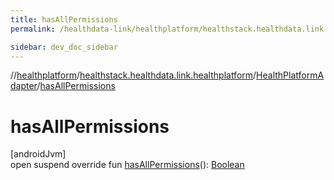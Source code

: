 ```yaml
---
title: hasAllPermissions
permalink: /healthdata-link/healthplatform/healthstack.healthdata.link.healthplatform/-health-platform-adapter/has-all-permissions.html

sidebar: dev_doc_sidebar
---
```

//[healthplatform](../../../healthplatform.html)/[healthstack.healthdata.link.healthplatform](../index.html)/[HealthPlatformAdapter](index.html)/[hasAllPermissions](has-all-permissions.html)



# hasAllPermissions



[androidJvm]\
open suspend override fun [hasAllPermissions](has-all-permissions.html)(): [Boolean](https://kotlinlang.org/api/latest/jvm/stdlib/kotlin/-boolean/index.html)




